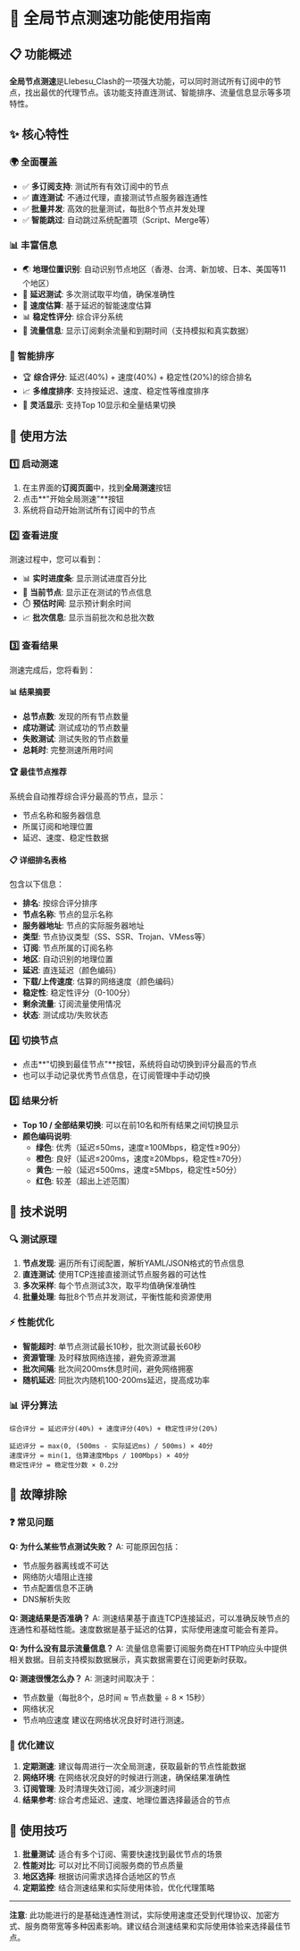 # 🚀 全局节点测速功能使用指南

## 📋 功能概述

**全局节点测速**是LIebesu_Clash的一项强大功能，可以同时测试所有订阅中的节点，找出最优的代理节点。该功能支持直连测试、智能排序、流量信息显示等多项特性。

## ✨ 核心特性

### 🌍 全面覆盖

- ✅ **多订阅支持**: 测试所有有效订阅中的节点
- ✅ **直连测试**: 不通过代理，直接测试节点服务器连通性
- ✅ **批量并发**: 高效的批量测试，每批8个节点并发处理
- ✅ **智能跳过**: 自动跳过系统配置项（Script、Merge等）

### 📊 丰富信息

- 🌏 **地理位置识别**: 自动识别节点地区（香港、台湾、新加坡、日本、美国等11个地区）
- 📶 **延迟测试**: 多次测试取平均值，确保准确性
- 🚀 **速度估算**: 基于延迟的智能速度估算
- 📊 **稳定性评分**: 综合评分系统
- 💾 **流量信息**: 显示订阅剩余流量和到期时间（支持模拟和真实数据）

### 🎯 智能排序

- 🏆 **综合评分**: 延迟(40%) + 速度(40%) + 稳定性(20%)的综合排名
- 📈 **多维度排序**: 支持按延迟、速度、稳定性等维度排序
- 🔢 **灵活显示**: 支持Top 10显示和全量结果切换

## 🔧 使用方法

### 1️⃣ 启动测速

1. 在主界面的**订阅页面**中，找到**全局测速**按钮
2. 点击**"开始全局测速"**按钮
3. 系统将自动开始测试所有订阅中的节点

### 2️⃣ 查看进度

测速过程中，您可以看到：

- 📊 **实时进度条**: 显示测试进度百分比
- 🔄 **当前节点**: 显示正在测试的节点信息
- ⏱️ **预估时间**: 显示预计剩余时间
- 📈 **批次信息**: 显示当前批次和总批次数

### 3️⃣ 查看结果

测速完成后，您将看到：

#### 📊 结果摘要

- **总节点数**: 发现的所有节点数量
- **成功测试**: 测试成功的节点数量
- **失败测试**: 测试失败的节点数量
- **总耗时**: 完整测速所用时间

#### 🏆 最佳节点推荐

系统会自动推荐综合评分最高的节点，显示：

- 节点名称和服务器信息
- 所属订阅和地理位置
- 延迟、速度、稳定性数据

#### 📋 详细排名表格

包含以下信息：

- **排名**: 按综合评分排序
- **节点名称**: 节点的显示名称
- **服务器地址**: 节点的实际服务器地址
- **类型**: 节点协议类型（SS、SSR、Trojan、VMess等）
- **订阅**: 节点所属的订阅名称
- **地区**: 自动识别的地理位置
- **延迟**: 直连延迟（颜色编码）
- **下载/上传速度**: 估算的网络速度（颜色编码）
- **稳定性**: 稳定性评分（0-100分）
- **剩余流量**: 订阅流量使用情况
- **状态**: 测试成功/失败状态

### 4️⃣ 切换节点

- 点击**"切换到最佳节点"**按钮，系统将自动切换到评分最高的节点
- 也可以手动记录优秀节点信息，在订阅管理中手动切换

### 5️⃣ 结果分析

- **Top 10 / 全部结果切换**: 可以在前10名和所有结果之间切换显示
- **颜色编码说明**:
  - **绿色**: 优秀（延迟≤50ms，速度≥100Mbps，稳定性≥90分）
  - **橙色**: 良好（延迟≤200ms，速度≥20Mbps，稳定性≥70分）
  - **黄色**: 一般（延迟≤500ms，速度≥5Mbps，稳定性≥50分）
  - **红色**: 较差（超出上述范围）

## 📝 技术说明

### 🔍 测试原理

1. **节点发现**: 遍历所有订阅配置，解析YAML/JSON格式的节点信息
2. **直连测试**: 使用TCP连接直接测试节点服务器的可达性
3. **多次采样**: 每个节点测试3次，取平均值确保准确性
4. **批量处理**: 每批8个节点并发测试，平衡性能和资源使用

### ⚡ 性能优化

- **智能超时**: 单节点测试最长10秒，批次测试最长60秒
- **资源管理**: 及时释放网络连接，避免资源泄漏
- **批次间隔**: 批次间200ms休息时间，避免网络拥塞
- **随机延迟**: 同批次内随机100-200ms延迟，提高成功率

### 📊 评分算法

```
综合评分 = 延迟评分(40%) + 速度评分(40%) + 稳定性评分(20%)

延迟评分 = max(0, (500ms - 实际延迟ms) / 500ms) × 40分
速度评分 = min(1, 估算速度Mbps / 100Mbps) × 40分
稳定性评分 = 稳定性分数 × 0.2分
```

## 🔧 故障排除

### ❓ 常见问题

**Q: 为什么某些节点测试失败？**
A: 可能原因包括：

- 节点服务器离线或不可达
- 网络防火墙阻止连接
- 节点配置信息不正确
- DNS解析失败

**Q: 测速结果是否准确？**
A: 测速结果基于直连TCP连接延迟，可以准确反映节点的连通性和基础性能。速度数据是基于延迟的估算，实际使用速度可能会有差异。

**Q: 为什么没有显示流量信息？**
A: 流量信息需要订阅服务商在HTTP响应头中提供相关数据。目前支持模拟数据展示，真实数据需要在订阅更新时获取。

**Q: 测速很慢怎么办？**
A: 测速时间取决于：

- 节点数量（每批8个，总时间 ≈ 节点数量 ÷ 8 × 15秒）
- 网络状况
- 节点响应速度
  建议在网络状况良好时进行测速。

### 🔧 优化建议

1. **定期测速**: 建议每周进行一次全局测速，获取最新的节点性能数据
2. **网络环境**: 在网络状况良好的时候进行测速，确保结果准确性
3. **订阅管理**: 及时清理失效订阅，减少测速时间
4. **结果参考**: 综合考虑延迟、速度、地理位置选择最适合的节点

## 🎯 使用技巧

1. **批量测试**: 适合有多个订阅、需要快速找到最优节点的场景
2. **性能对比**: 可以对比不同订阅服务商的节点质量
3. **地区选择**: 根据访问需求选择合适地区的节点
4. **定期监控**: 结合测速结果和实际使用体验，优化代理策略

---

**注意**: 此功能进行的是基础连通性测试，实际使用速度还受到代理协议、加密方式、服务商带宽等多种因素影响。建议结合测速结果和实际使用体验来选择最佳节点。
